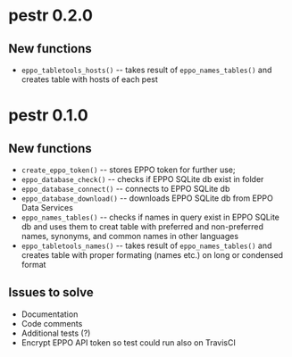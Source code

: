# pestr 0.2.0

## New functions

* `eppo_tabletools_hosts()` -- takes result of `eppo_names_tables()` and creates
table with hosts of each pest

# pestr 0.1.0

## New functions

* `create_eppo_token()` -- stores EPPO token for further use;
* `eppo_database_check()` -- checks if EPPO SQLite db exist in folder
* `eppo_database_connect()` -- connects to EPPO SQLite db
* `eppo_database_download()` -- downloads EPPO SQLite db from EPPO Data Services
* `eppo_names_tables()` -- checks if names in query exist in EPPO SQLite db and
uses them to creat table with preferred and non-preferred names, synonyms, and
common names in other languages
* `eppo_tabletools_names()` -- takes result of `eppo_names_tables()` and creates
table with proper formating (names etc.) on long or condensed format

## Issues to solve

* Documentation
* Code comments
* Additional tests (?)
* Encrypt EPPO API token so test could run also on TravisCI
